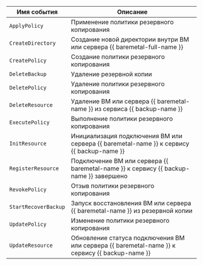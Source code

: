 Имя события | Описание
--- | ---
`ApplyPolicy` | Применение политики резервного копирования
`CreateDirectory` | Создание новой директории внутри ВМ или сервера {{ baremetal-full-name }}
`CreatePolicy` | Создание политики резервного копирования
`DeleteBackup` | Удаление резервной копии
`DeletePolicy` | Удаление политики резервного копирования
`DeleteResource` | Удаление ВМ или сервера {{ baremetal-name }} из сервиса {{ backup-name }}
`ExecutePolicy` | Выполнение политики резервного копирования
`InitResource` | Инициализация подключения ВМ или сервера {{ baremetal-name }} к сервису {{ backup-name }}
`RegisterResource` | Подключение ВМ или сервера {{ baremetal-name }} к сервису {{ backup-name }} завершено
`RevokePolicy` | Отзыв политики резервного копирования
`StartRecoverBackup` | Запуск восстановления ВМ или сервера {{ baremetal-name }} из резервной копии
`UpdatePolicy` | Изменение политики резервного копирования
`UpdateResource` | Обновление статуса подключения ВМ или сервера {{ baremetal-name }} к сервису {{ backup-name }}
